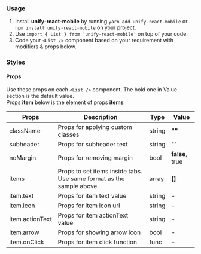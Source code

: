 ### Usage

1. Install **unify-react-mobile** by running `yarn add unify-react-mobile` or `npm install unify-react-mobile` on your project.
2. Use `import { List } from 'unify-react-mobile'` on top of your code.
3. Code your `<List />` component based on your requirement with modifiers & props below.



### Styles

#### Props

Use these props on each `<List />` component. The bold one in Value section is the default value.<br />
Props **item** below is the element of props **items**

| Props            | Description                         | Type            | Value
|---------------------|----------------------------------|-----------------|---------------------|
| className        | Props for applying custom classes   | string          | **""**
| subheader        | Props for subheader text            | string          | ""
| noMargin         | Props for removing margin           | bool            | **false**, true
| items    | Props to set items inside tabs. Use same format as the sample above.  | array | **[]**
| item.text       | Props for item text value          | string            | -
| item.icon       | Props for item icon url            | string            | -
| item.actionText | Props for item actionText value    | string            | -
| item.arrow      | Props for showing arrow icon       | bool              | -
| item.onClick    | Props for item click function       | func             | -